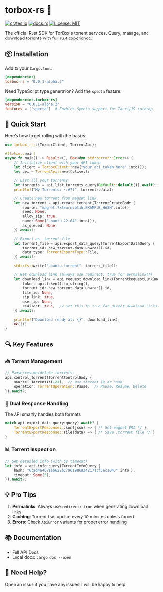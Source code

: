 # torbox-rs 🦀

[![crates.io](https://img.shields.io/crates/v/torbox-rs)](https://crates.io/crates/torbox-rs)
[![docs.rs](https://docs.rs/torbox-rs/badge.svg)](https://docs.rs/torbox-rs)
[![License: MIT](https://img.shields.io/badge/License-MIT-yellow.svg)](https://opensource.org/licenses/MIT)

The official Rust SDK for TorBox's torrent services. Query, manage, and download torrents with full rust experience.

## 📦 Installation

Add to your `Cargo.toml`:

```toml
[dependencies]
torbox-rs = "0.0.1-alpha.2"
```

Need TypeScript type generation? Add the `specta` feature:

```toml
[dependencies.torbox-rs]
version = "0.0.1-alpha.2"
features = ["specta"]  # Enables Specta support for Tauri/JS interop
```

## 🚀 Quick Start

Here's how to get rolling with the basics:

```rust
use torbox_rs::{TorboxClient, TorrentApi};

#[tokio::main]
async fn main() -> Result<(), Box<dyn std::error::Error>> {
    // Initialize client with your API token
    let client = TorboxClient::new("your_api_token_here".into());
    let api = TorrentApi::new(&client);

    // List all your torrents
    let torrents = api.list_torrents_query(Default::default()).await?;
    println!("My Torrents: {:#?}", torrents.data);

    // Create new torrent from magnet link
    let new_torrent = api.create_torrent(TorrentCreateBody {
        source: "magnet:?xt=urn:btih:EXAMPLE_HASH".into(),
        seed: None,
        allow_zip: true,
        name: Some("ubuntu-22.04".into()),
        as_queued: None,
    }).await?;

    // Export as .torrent file
    let torrent_file = api.export_data_query(TorrentExportDataQuery {
        torrent_id: new_torrent.data.unwrap().id,
        data_type: TorrentExportType::File,
    }).await?;

    std::fs::write("ubuntu.torrent", torrent_file)?;

    // Get download link (always use redirect: true for permalinks!)
    let download_link = api.request_download_link(TorrentRequestLinkQuery {
        token: api.token().to_string(),
        torrent_id: new_torrent.data.unwrap().id,
        file_id: None,
        zip_link: true,
        user_ip: None,
        redirect: true,  // Set this to true for direct download links it'll help you and the devs !
    }).await?;

    println!("Download ready at: {}", download_link);
    Ok(())
}
```

## 🔍 Key Features

### 📥 Torrent Management
```rust
// Pause/resume/delete torrents
api.control_torrent(TorrentControlBody {
    source: TorrentId(123),  // Use torrent ID or hash
    operation: TorrentOperation::Pause,  // Pause, Resume, Delete
}).await?;
```

### 🔄 Dual Response Handling
The API smartly handles both formats:
```rust
match api.export_data_query(query).await? {
    TorrentExportResponse::Json(json) => { /* Get magnet URI */ },
    TorrentExportResponse::File(data) => { /* Save .torrent file */ }
}
```

### 📊 Torrent Inspection
```rust
// Get detailed info (with 5s timeout)
let info = api.info_query(TorrentInfoQuery {
    hash: "6cad4a4671eb622b279619868342171cf5ec1045".into(),
    timeout: Some(5),
}).await?;
```

## 💡 Pro Tips
1. **Permalinks**: Always use `redirect: true` when generating download links
2. **Caching**: Torrent lists update every 10 minutes unless forced
3. **Errors**: Check `ApiError` variants for proper error handling

## 📚 Documentation
- [Full API Docs](https://docs.rs/torbox-rs)
- Local docs: `cargo doc --open`

## 🤝 Need Help?
Open an issue if you have any issues! I will be happy to help.
